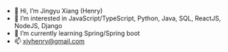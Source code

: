 - 👋 Hi, I’m Jingyu Xiang (Henry)
- 👀 I’m interested in JavaScript/TypeScript, Python, Java, SQL, ReactJS, NodeJS, Django
- 🌱 I’m currently learning Spring/Spring boot
- 📫 xjyhenry@gmail.com

<!---
Jxiang2/Jxiang2 is a ✨ special ✨ repository because its `README.md` (this file) appears on your GitHub profile.
You can click the Preview link to take a look at your changes.
--->
